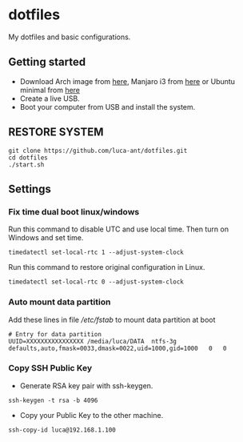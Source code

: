 # dotfiles
My dotfiles and basic configurations.

## Getting started
* Download Arch image from [here](https://www.archlinux.org/download/), Manjaro i3 from [here](https://manjaro.org/download/community/i3/) or Ubuntu minimal from [here](https://wiki.ubuntu-it.org/Installazione/CdMinimale)
* Create a live USB.
* Boot your computer from USB and install the system.

## **RESTORE SYSTEM**

```
git clone https://github.com/luca-ant/dotfiles.git
cd dotfiles
./start.sh
```

## Settings

### Fix time dual boot linux/windows
Run this command to disable UTC and use local time. Then turn on Windows and set time.
```
timedatectl set-local-rtc 1 --adjust-system-clock
```

Run this command to restore original configuration in Linux.
```
timedatectl set-local-rtc 0 --adjust-system-clock
```

### Auto mount data partition
Add these lines in file */etc/fstab* to mount data partition at boot
```
# Entry for data partition
UUID=XXXXXXXXXXXXXXXX /media/luca/DATA	ntfs-3g	defaults,auto,fmask=0033,dmask=0022,uid=1000,gid=1000	0	0
```

### Copy SSH Public Key

* Generate RSA key pair with ssh-keygen.
```
ssh-keygen -t rsa -b 4096
```
* Copy your Public Key to the other machine.
```
ssh-copy-id luca@192.168.1.100
```

